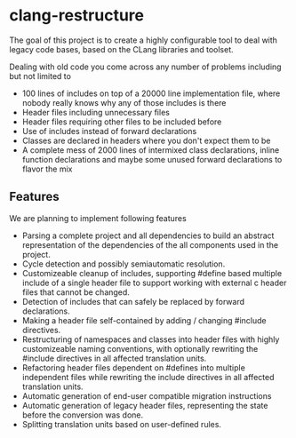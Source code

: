 clang-restructure
=================
The goal of this project is to create a highly configurable tool to deal with legacy code bases,
based on the CLang libraries and toolset.

Dealing with old code you come across any number of problems including but not limited to
-   100 lines of includes on top of a 20000 line implementation file, where nobody really knows why
    any of those includes is there
-   Header files including unnecessary files
-   Header files requiring other files to be included before
-   Use of includes instead of forward declarations
-   Classes are declared in headers where you don't expect them to be
-   A complete mess of 2000 lines of intermixed class declarations, inline function declarations and
    maybe some unused forward declarations to flavor the mix

Features
--------
We are planning to implement following features
-   Parsing a complete project and all dependencies to build an abstract representation of the
    dependencies of the all components used in the project.
-   Cycle detection and possibly semiautomatic resolution.
-   Customizeable cleanup of includes, supporting #define based multiple include of a single header
    file to support working with external c header files that cannot be changed.
-   Detection of includes that can safely be replaced by forward declarations.
-   Making a header file self-contained by adding / changing #include directives.
-   Restructuring of namespaces and classes into header files with highly customizeable naming
    conventions, with optionally rewriting the #include directives in all affected translation
    units.
-   Refactoring header files dependent on #defines into multiple independent files while rewriting
    the include directives in all affected translation units.
-   Automatic generation of end-user compatible migration instructions
-   Automatic generation of legacy header files, representing the state before the conversion was
    done.
-   Splitting translation units based on user-defined rules.
